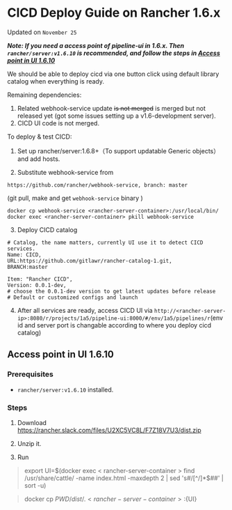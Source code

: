 # CICD Deploy Guide on Rancher 1.6.x

Updated on `November 25`

***Note: If you need a access point of pipeline-ui in 1.6.x. Then `rancher/server:v1.6.10` is recommended, and follow the steps in [Access point in UI 1.6.10](#access-point-in-ui-1.6.10)***

We should be able to deploy cicd via one button click using default library catalog when everything is ready.



Remaining dependencies:

1. Related webhook-service update ~~is not merged~~ is merged but not released yet (got some issues setting up a v1.6-development server).
2. CICD UI code is not merged.



To deploy & test CICD:

1. Set up rancher/server:1.6.8+（To support updatable Generic objects） and add hosts.

2. Substitute webhook-service from 
```
https://github.com/rancher/webhook-service, branch: master
```
(git pull, make and get `webhook-service` binary )

```
docker cp webhook-service <rancher-server-container>:/usr/local/bin/
docker exec <rancher-server-container> pkill webhook-service
```

3. Deploy CICD catalog

```
# Catalog, the name matters, currently UI use it to detect CICD services.
Name: CICD,
URL:https://github.com/gitlawr/rancher-catalog-1.git,
BRANCH:master
```

```
Item: "Rancher CICD",
Version: 0.0.1-dev,
# choose the 0.0.1-dev version to get latest updates before release
# Default or customized configs and launch
```

4. After all services are ready, access CICD UI via `http://<rancher-server-ip>:8080/r/projects/1a5/pipeline-ui:8000/#/env/1a5/pipelines/r`(env id and server port is changable according to where you deploy cicd catalog)

## Access point in UI 1.6.10

### Prerequisites
* `rancher/server:v1.6.10` installed.

### Steps
1. Download https://rancher.slack.com/files/U2XC5VC8L/F7Z18V7U3/dist.zip

2. Unzip it.
3. Run 
> export UI=$(docker exec < rancher-server-container > find /usr/share/cattle/ -name index.html -maxdepth 2 | sed 's#/[^/]*$##' | sort -u)

> docker cp ${PWD}/dist/. < rancher-server-container >:${UI}